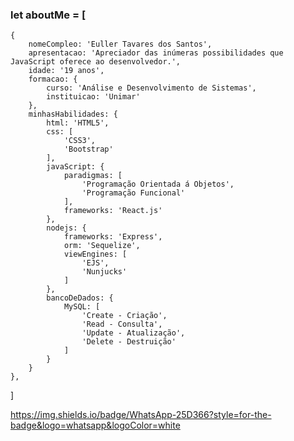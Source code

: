 ### let aboutMe = [
    {
        nomeCompleo: 'Euller Tavares dos Santos',
        apresentacao: 'Apreciador das inúmeras possibilidades que JavaScript oferece ao desenvolvedor.',
        idade: '19 anos',
        formacao: { 
            curso: 'Análise e Desenvolvimento de Sistemas',
            instituicao: 'Unimar' 
        },
        minhasHabilidades: {
            html: 'HTML5',
            css: [
                'CSS3',
                'Bootstrap'
            ],
            javaScript: {
                paradigmas: [
                    'Programação Orientada á Objetos',
                    'Programação Funcional'
                ],
                frameworks: 'React.js'    
            },
            nodejs: {
                frameworks: 'Express',
                orm: 'Sequelize',
                viewEngines: [
                    'EJS',
                    'Nunjucks'
                ]
            },
            bancoDeDados: {
                MySQL: [
                    'Create - Criação',
                    'Read - Consulta',
                    'Update - Atualização',
                    'Delete - Destruição'
                ]
            }
        }
    },
]

https://img.shields.io/badge/WhatsApp-25D366?style=for-the-badge&logo=whatsapp&logoColor=white

<!--
**LithEdition/LithEdition** is a ✨ _special_ ✨ repository because its `README.md` (this file) appears on your GitHub profile.

Here are some ideas to get you started:

- 🔭 I’m currently working on ...
- 🌱 I’m currently learning ...
- 👯 I’m looking to collaborate on ...
- 🤔 I’m looking for help with ...
- 💬 Ask me about ...
- 📫 How to reach me: ...
- 😄 Pronouns: ...
- ⚡ Fun fact: ...
-->
